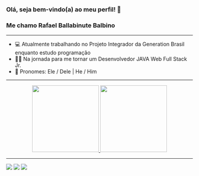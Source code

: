 ### Olá, seja bem-vindo(a) ao meu perfil! 👋 

### Me chamo Rafael Ballabinute Balbino
----------------------------------------------------------------------------------------------------------------------------------------------------------------------

- 💻 Atualmente trabalhando no Projeto Integrador da Generation Brasil enquanto estudo programação
- 👨‍💻 Na jornada para me tornar um Desenvolvedor JAVA Web Full Stack Jr.
- 👦 Pronomes: Ele / Dele | He / Him
----------------------------------------------------------------------------------------------------------------------------------------------------------------------

<div align="center">
  <a href="https://github.com/RafaelBalbino">
  <img height="180em" src="https://github-readme-stats.vercel.app/api?username=RafaelBalbino&show_icons=true&theme=dracula&include_all_commits=true&count_private=true"/>
  <img height="180em" src="https://github-readme-stats.vercel.app/api/top-langs/?username=RafaelBalbino&layout=compact&langs_count=7&theme=dracula"/>
</div>
  
---------------------------------------------------------------------------------------------------------------------------------------------------------------------

<a href = "mailto:rafaelballabi@hotmail.com"><img src="https://img.shields.io/badge/-Hotmail-%23333?style=for-the-badge&logo=gmail&logoColor=white" target="_blank"></a> 
 <a href = "mailto:rafaelbalbal@gmail.com"><img src="https://img.shields.io/badge/-Gmail-%23333?style=for-the-badge&logo=gmail&logoColor=white" target="_blank"></a>
 <a href="https://www.linkedin.com/in/rafael-ballabinute-balbino" target="_blank"><img src="https://img.shields.io/badge/-LinkedIn-%230077B5?style=for-the-badge&logo=linkedin&logoColor=white" target="_blank"></a>
